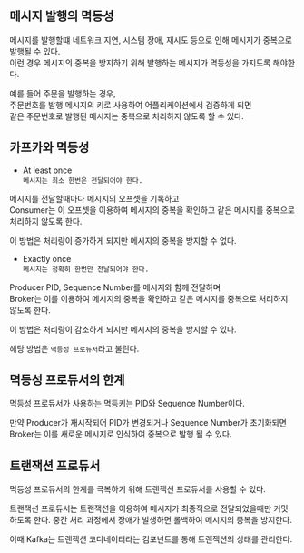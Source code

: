 ## 메시지 발행의 멱등성

메시지를 발행할떄 네트워크 지연, 시스템 장애, 재시도 등으로 인해 메시지가 중복으로 발행될 수 있다.   
이런 경우 메시지의 중복을 방지하기 위해 발행하는 메시지가 멱등성을 가지도록 해야한다.   

예를 들어 주문을 발행하는 경우,  
주문번호를 발행 메시지의 키로 사용하여 어플리케이션에서 검증하게 되면  
같은 주문번호로 발행된 메시지는 중복으로 처리하지 않도록 할 수 있다.

## 카프카와 멱등성

- At least once  
  `메시지는 최소 한번은 전달되어야 한다.`

메시지를 전달할때마다 메시지의 오프셋을 기록하고  
Consumer는 이 오프셋을 이용하여 메시지의 중복을 확인하고 같은 메시지를 중복으로 처리하지 않도록 한다.

이 방법은 처리량이 증가하게 되지만 메시지의 중복을 방지할 수 없다.

- Exactly once  
`메시지는 정확히 한번만 전달되어야 한다.`

Producer PID, Sequence Number를 메시지와 함께 전달하며  
Broker는 이를 이용하여 메시지의 중복을 확인하고 같은 메시지를 중복으로 처리하지 않도록 한다.

이 방법은 처리량이 감소하게 되지만 메시지의 중복을 방지할 수 있다.

해당 방법은 `멱등성 프로듀서`라고 불린다.

## 멱등성 프로듀서의 한계

멱등성 프로듀서가 사용하는 멱등키는 PID와 Sequence Number이다.

만약 Producer가 재시작되어 PID가 변경되거나 Sequence Number가 초기화되면
Broker는 이를 새로운 메시지로 인식하여 중복으로 발행 될 수 있다.

## 트랜잭션 프로듀서

멱등성 프로듀서의 한계를 극복하기 위해 트랜잭션 프로듀서를 사용할 수 있다.

트랜잭션 프로듀서는 트랜잭션을 이용하여 메시지가 최종적으로 전달되었을때만 커밋하도록 한다.
중간 처리 과정에서 장애가 발생하면 롤백하여 메시지의 중복을 방지한다.

이때 Kafka는 트랜잭션 코디네이터라는 컴포넌트를 통해 트랜잭션의 상태를 관리한다.


